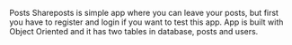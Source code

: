  Posts
Shareposts is simple app where you can leave your posts, but first you have to register and login if
you want to test this app. App is built with Object Oriented and it has two tables in database, posts and users.  
